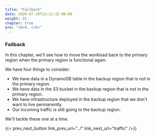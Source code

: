 ```yaml
---
title: "Failback"
date: 2020-07-29T13:22:15-06:00
weight: 45
chapter: true
pre: "<b>4. </b>"
---
```


### Failback

In this chapter, we'll see how to move the workload back to the primary region when the primary region is functional again.

We have four things to consider:

* We have data in a DynamoDB table in the backup region that is not in the primary region.
* We have data in the S3 bucket in the backup region that is not in the primary region.
* We have infrastructure deployed in the backup region that we don't want to live permanently.
* Our incoming traffic is still going to the backup region.

We'll tackle these one at a time.

{{< prev_next_button link_prev_url="../" link_next_url="traffic" />}}